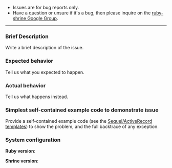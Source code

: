 - Issues are for bug reports only.
- Have a question or unsure if it's a bug, then please inquire on the [ruby-shrine Google Group](https://groups.google.com/forum/#!forum/ruby-shrine).
---

### Brief Description
Write a brief description of the issue.

### Expected behavior
Tell us what you expected to happen.

### Actual behavior
Tell us what happens instead.

### Simplest self-contained example code to demonstrate issue
Provide a self-contained example code (see the [Sequel/ActiveRecord templates](https://github.com/shrinerb/shrine/blob/master/CONTRIBUTING.md)) to show the problem, and the full backtrace of any exception.

### System configuration
**Ruby version**:

**Shrine version**:
